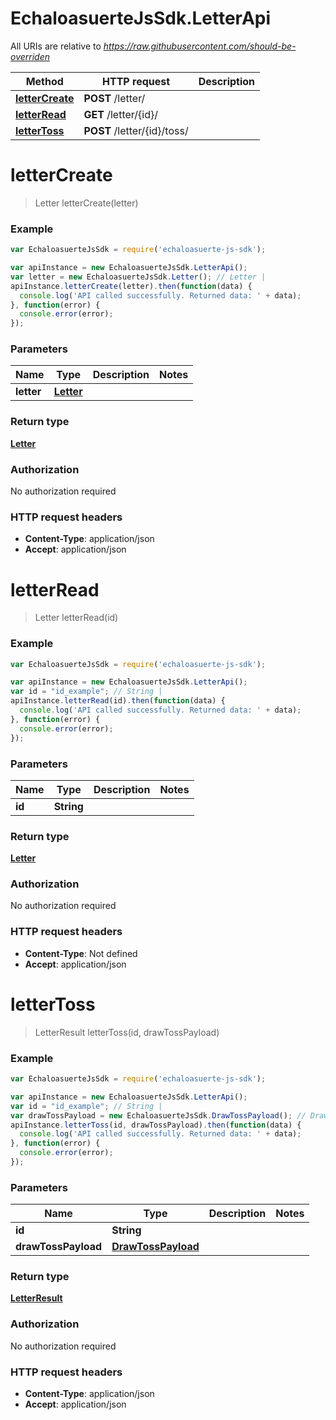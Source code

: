 # EchaloasuerteJsSdk.LetterApi

All URIs are relative to *https://raw.githubusercontent.com/should-be-overriden*

Method | HTTP request | Description
------------- | ------------- | -------------
[**letterCreate**](LetterApi.md#letterCreate) | **POST** /letter/ | 
[**letterRead**](LetterApi.md#letterRead) | **GET** /letter/{id}/ | 
[**letterToss**](LetterApi.md#letterToss) | **POST** /letter/{id}/toss/ | 


<a name="letterCreate"></a>
# **letterCreate**
> Letter letterCreate(letter)



### Example
```javascript
var EchaloasuerteJsSdk = require('echaloasuerte-js-sdk');

var apiInstance = new EchaloasuerteJsSdk.LetterApi();
var letter = new EchaloasuerteJsSdk.Letter(); // Letter | 
apiInstance.letterCreate(letter).then(function(data) {
  console.log('API called successfully. Returned data: ' + data);
}, function(error) {
  console.error(error);
});

```

### Parameters

Name | Type | Description  | Notes
------------- | ------------- | ------------- | -------------
 **letter** | [**Letter**](Letter.md)|  | 

### Return type

[**Letter**](Letter.md)

### Authorization

No authorization required

### HTTP request headers

 - **Content-Type**: application/json
 - **Accept**: application/json

<a name="letterRead"></a>
# **letterRead**
> Letter letterRead(id)



### Example
```javascript
var EchaloasuerteJsSdk = require('echaloasuerte-js-sdk');

var apiInstance = new EchaloasuerteJsSdk.LetterApi();
var id = "id_example"; // String | 
apiInstance.letterRead(id).then(function(data) {
  console.log('API called successfully. Returned data: ' + data);
}, function(error) {
  console.error(error);
});

```

### Parameters

Name | Type | Description  | Notes
------------- | ------------- | ------------- | -------------
 **id** | **String**|  | 

### Return type

[**Letter**](Letter.md)

### Authorization

No authorization required

### HTTP request headers

 - **Content-Type**: Not defined
 - **Accept**: application/json

<a name="letterToss"></a>
# **letterToss**
> LetterResult letterToss(id, drawTossPayload)



### Example
```javascript
var EchaloasuerteJsSdk = require('echaloasuerte-js-sdk');

var apiInstance = new EchaloasuerteJsSdk.LetterApi();
var id = "id_example"; // String | 
var drawTossPayload = new EchaloasuerteJsSdk.DrawTossPayload(); // DrawTossPayload | 
apiInstance.letterToss(id, drawTossPayload).then(function(data) {
  console.log('API called successfully. Returned data: ' + data);
}, function(error) {
  console.error(error);
});

```

### Parameters

Name | Type | Description  | Notes
------------- | ------------- | ------------- | -------------
 **id** | **String**|  | 
 **drawTossPayload** | [**DrawTossPayload**](DrawTossPayload.md)|  | 

### Return type

[**LetterResult**](LetterResult.md)

### Authorization

No authorization required

### HTTP request headers

 - **Content-Type**: application/json
 - **Accept**: application/json

